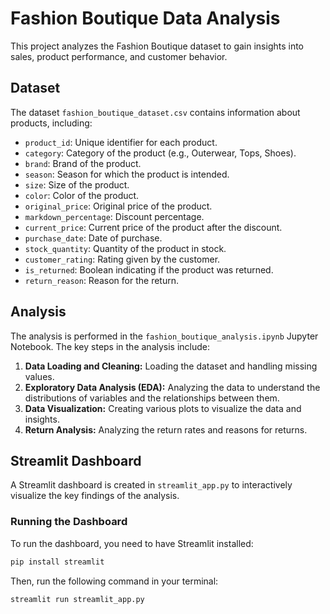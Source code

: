 # Fashion Boutique Data Analysis

This project analyzes the Fashion Boutique dataset to gain insights into sales, product performance, and customer behavior.

## Dataset

The dataset `fashion_boutique_dataset.csv` contains information about products, including:
- `product_id`: Unique identifier for each product.
- `category`: Category of the product (e.g., Outerwear, Tops, Shoes).
- `brand`: Brand of the product.
- `season`: Season for which the product is intended.
- `size`: Size of the product.
- `color`: Color of the product.
- `original_price`: Original price of the product.
- `markdown_percentage`: Discount percentage.
- `current_price`: Current price of the product after the discount.
- `purchase_date`: Date of purchase.
- `stock_quantity`: Quantity of the product in stock.
- `customer_rating`: Rating given by the customer.
- `is_returned`: Boolean indicating if the product was returned.
- `return_reason`: Reason for the return.

## Analysis

The analysis is performed in the `fashion_boutique_analysis.ipynb` Jupyter Notebook. The key steps in the analysis include:

1.  **Data Loading and Cleaning:** Loading the dataset and handling missing values.
2.  **Exploratory Data Analysis (EDA):** Analyzing the data to understand the distributions of variables and the relationships between them.
3.  **Data Visualization:** Creating various plots to visualize the data and insights.
4.  **Return Analysis:** Analyzing the return rates and reasons for returns.

## Streamlit Dashboard

A Streamlit dashboard is created in `streamlit_app.py` to interactively visualize the key findings of the analysis.

### Running the Dashboard

To run the dashboard, you need to have Streamlit installed:

```bash
pip install streamlit
```

Then, run the following command in your terminal:

```bash
streamlit run streamlit_app.py
```
